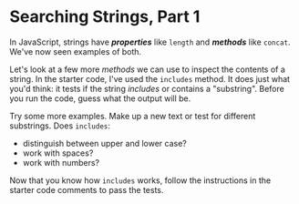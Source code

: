 # Searching Strings, Part 1

In JavaScript, strings have **_properties_** like `length` and **_methods_**
like `concat`. We've now seen examples of both.

Let's look at a few more _methods_ we can use to inspect the contents of a
string. In the starter code, I've used the `includes` method. It does just what
you'd think: it tests if the string _includes_ or contains a "substring". Before
you run the code, guess what the output will be.

Try some more examples. Make up a new text or test for different substrings.
Does `includes`:

- distinguish between upper and lower case?
- work with spaces?
- work with numbers?

Now that you know how `includes` works, follow the instructions in the starter
code comments to pass the tests.
